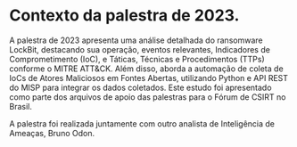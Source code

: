 # Contexto da palestra de 2023. 

A palestra de 2023 apresenta uma análise detalhada do ransomware LockBit, destacando sua operação, eventos relevantes, Indicadores de Comprometimento (IoC), e Táticas, Técnicas e Procedimentos (TTPs) conforme o MITRE ATT&CK. Além disso, aborda a automação de coleta de IoCs de Atores Maliciosos em Fontes Abertas, utilizando Python e API REST do MISP para integrar os dados coletados. Este estudo foi apresentado como parte dos arquivos de apoio das palestras para o Fórum de CSIRT no Brasil.

A palestra foi realizada juntamente com outro analista de Inteligência de Ameaças, Bruno Odon. 
